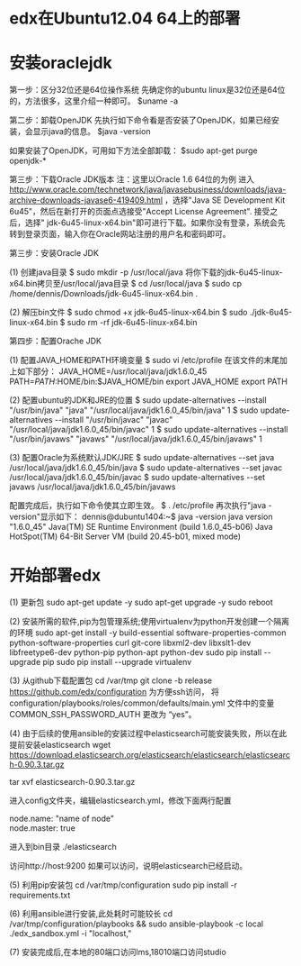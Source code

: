 edx在Ubuntu12.04 64上的部署
======

安装oraclejdk
======
第一步：区分32位还是64位操作系统
先确定你的ubuntu linux是32位还是64位的，方法很多，这里介绍一种即可。
$uname -a

第二步：卸载OpenJDK
先执行如下命令看是否安装了OpenJDK，如果已经安装，会显示java的信息。
$java -version

如果安装了OpenJDK，可用如下方法全部卸载：
$sudo apt-get purge openjdk-\*

第三步：下载Oracle JDK版本
注：这里以Oracle 1.6 64位的为例
进入 http://www.oracle.com/technetwork/java/javasebusiness/downloads/java-archive-downloads-javase6-419409.html
，选择"Java SE Development Kit 6u45"，然后在新打开的页面点选接受"Accept License Agreement". 接受之后，选择" jdk-6u45-linux-x64.bin"即可进行下载。如果你没有登录，系统会先转到登录页面，输入你在Oracle网站注册的用户名和密码即可。

第三步：安装Oracle JDK

(1) 
创建java目录
$ sudo mkdir -p /usr/local/java
将你下载的jdk-6u45-linux-x64.bin拷贝至/usr/local/java目录
$ cd /usr/local/java
$ sudo cp /home/dennis/Downloads/jdk-6u45-linux-x64.bin .

(2) 
解压bin文件
$ sudo chmod +x jdk-6u45-linux-x64.bin
$ sudo ./jdk-6u45-linux-x64.bin
$ sudo rm -rf jdk-6u45-linux-x64.bin

第四步：配置Orache JDK

(1) 
配置JAVA_HOME和PATH环境变量
$ sudo vi /etc/profile
在该文件的末尾加上如下部分：
JAVA_HOME=/usr/local/java/jdk1.6.0_45
PATH=$PATH:$HOME/bin:$JAVA_HOME/bin
export JAVA_HOME
export PATH

(2) 
配置ubuntu的JDK和JRE的位置
$ sudo update-alternatives --install "/usr/bin/java" "java" "/usr/local/java/jdk1.6.0_45/bin/java" 1
$ sudo update-alternatives --install "/usr/bin/javac" "javac" "/usr/local/java/jdk1.6.0_45/bin/javac" 1
$ sudo update-alternatives --install "/usr/bin/javaws" "javaws" "/usr/local/java/jdk1.6.0_45/bin/javaws" 1

(3) 
配置Oracle为系统默认JDK/JRE
$ sudo update-alternatives --set java /usr/local/java/jdk1.6.0_45/bin/java
$ sudo update-alternatives --set javac /usr/local/java/jdk1.6.0_45/bin/javac
$ sudo update-alternatives --set javaws /usr/local/java/jdk1.6.0_45/bin/javaws

配置完成后，执行如下命令使其立即生效。
$ . /etc/profile
再次执行"java -version"显示如下：
dennis@dubuntu1404:~$ java -version
java version "1.6.0_45"
Java(TM) SE Runtime Environment (build 1.6.0_45-b06)
Java HotSpot(TM) 64-Bit Server VM (build 20.45-b01, mixed mode)

开始部署edx
======
(1)
更新包
sudo apt-get update -y
sudo apt-get upgrade -y
sudo reboot

(2)
安装所需的软件,pip为包管理系统;使用virtualenv为python开发创建一个隔离的环境
sudo apt-get install -y build-essential software-properties-common python-software-properties curl git-core libxml2-dev libxslt1-dev libfreetype6-dev python-pip python-apt python-dev
sudo pip install --upgrade pip
sudo pip install --upgrade virtualenv

(3)
从github下载配置包
cd /var/tmp
git clone -b release https://github.com/edx/configuration
为方便ssh访问，
将 configuration/playbooks/roles/common/defaults/main.yml 文件中的变量 COMMON_SSH_PASSWORD_AUTH 更改为 “yes”。

(4)
由于后续的使用ansible的安装过程中elasticsearch可能安装失败，所以在此提前安装elasticsearch
wget https://download.elasticsearch.org/elasticsearch/elasticsearch/elasticsearch-0.90.3.tar.gz 

tar xvf elasticsearch-0.90.3.tar.gz   

进入config文件夹，编辑elasticsearch.yml，修改下面两行配置 

node.name: "name of node"  
node.master: true

进入到bin目录 
./elasticsearch

访问http://host:9200 如果可以访问，说明elasticsearch已经启动。

(5)
利用pip安装包
cd /var/tmp/configuration
sudo pip install -r requirements.txt

(6)
利用ansible进行安装,此处耗时可能较长
cd /var/tmp/configuration/playbooks && sudo ansible-playbook -c local ./edx_sandbox.yml -i "localhost,"

(7)
安装完成后,在本地的80端口访问lms,18010端口访问studio


